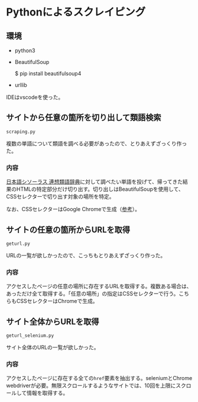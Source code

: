 # Pythonによるスクレイピング

## 環境
* python3
* BeautifulSoup
 
    $ pip install beautifulsoup4

* urllib

IDEはvscodeを使った。

## サイトから任意の箇所を切り出して類語検索

`scraping.py`

複数の単語について類語を調べる必要があったので、とりあえずざっくり作った。

### 内容

[日本語シソーラス 連想類語辞典](https://renso-ruigo.com/)に対して調べたい単語を投げて、帰ってきた結果のHTMLの特定部分だけ切り出す。切り出しはBeautifulSoupを使用して、CSSセレクターで切り出す対象の場所を特定。

なお、CSSセレクターはGoogle Chromeで生成（[参考](https://qiita.com/Azunyan1111/items/b161b998790b1db2ff7a)）。

## サイトの任意の箇所からURLを取得

`geturl.py`

URLの一覧が欲しかったので、こっちもとりあえずざっくり作った。

### 内容

アクセスしたページの任意の場所に存在するURLを取得する。複数ある場合は、あっただけ全て取得する。「任意の場所」の指定はCSSセレクターで行う。こちらもCSSセレクターはChromeで生成。

## サイト全体からURLを取得

`geturl_selenium.py`

サイト全体のURLの一覧が欲しかった。

### 内容

アクセスしたページに存在する全ての`href`要素を抽出する。seleniumとChrome webdriverが必要。無限スクロールするようなサイトでは、10回を上限にスクロールして情報を取得する。
